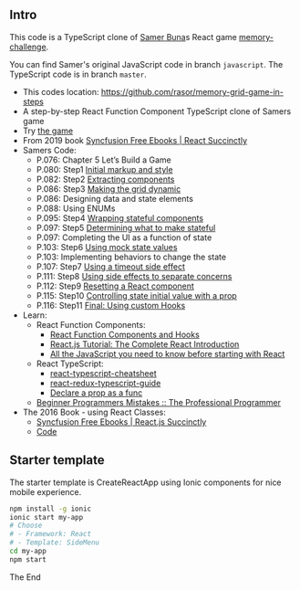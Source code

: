 ## Intro 

This code is a TypeScript clone of [Samer Buna](https://samerbuna.com/)s React game [memory-challenge](https://jscomplete.com/playground/rs3.11).  

You can find Samer's original JavaScript code in branch `javascript`. The TypeScript code is in branch `master`.  

* This codes location: https://github.com/rasor/memory-grid-game-in-steps
* A step-by-step React Function Component TypeScript clone of Samers game
* Try [the game](https://jscomplete.com/p/memory-challenge/embed?preview=1)
* From 2019 book [Syncfusion Free Ebooks | React Succinctly](https://www.syncfusion.com/ebooks/react-succinctly)
* Samers Code:
    * P.076: Chapter 5 Let’s Build a Game
    * P.080: Step1 [Initial markup and style](https://jscomplete.com/playground/rs3.1)
    * P.082: Step2 [Extracting components](https://jscomplete.com/playground/rs3.2)
    * P.086: Step3 [Making the grid dynamic](https://jscomplete.com/playground/rs3.3)
    * P.086: Designing data and state elements
    * P.088: Using ENUMs
    * P.095: Step4 [Wrapping stateful components](https://jscomplete.com/playground/rs3.4)
    * P.097: Step5 [Determining what to make stateful](https://jscomplete.com/playground/rs3.5)
    * P.097: Completing the UI as a function of state
    * P.103: Step6 [Using mock state values](https://jscomplete.com/playground/rs3.6)
    * P.103: Implementing behaviors to change the state
    * P.107: Step7 [Using a timeout side effect](https://jscomplete.com/playground/rs3.7)
    * P.111: Step8 [Using side effects to separate concerns](https://jscomplete.com/playground/rs3.8)
    * P.112: Step9 [Resetting a React component](https://jscomplete.com/playground/rs3.9)
    * P.115: Step10 [Controlling state initial value with a prop](https://jscomplete.com/playground/rs3.10)
    * P.116: Step11 [Final: Using custom Hooks](https://jscomplete.com/playground/rs3.11)
* Learn:
    * React Function Components:
        * [React Function Components and Hooks](https://www.robinwieruch.de/react-function-component)
        * [React.js Tutorial: The Complete React Introduction](https://jscomplete.com/learn/complete-intro-react)
        * [All the JavaScript you need to know before starting with React](https://medium.com/swlh/all-the-javascript-you-need-to-know-before-starting-with-react-abe2ebffb067)
    * React TypeScript:
        * [react-typescript-cheatsheet](https://github.com/typescript-cheatsheets/react-typescript-cheatsheet)
        * [react-redux-typescript-guide](https://github.com/piotrwitek/react-redux-typescript-guide)
        * [Declare a prop as a func](https://medium.com/@jeffbutsch/typescript-interface-functions-c691a108e3f1)
    * [Beginner Programmers Mistakes :: The Professional Programmer](https://jscomplete.com/learn/pro-programmer/beginner-programmers-mistakes)
* The 2016 Book - using React Classes:
    * [Syncfusion Free Ebooks | React.js Succinctly](https://www.syncfusion.com/ebooks/reactjs_succinctly)
    * [Code](https://github.com/junior-ales/memory-grid-game)

## Starter template

The starter template is CreateReactApp using Ionic components for nice mobile experience.  

```bash
npm install -g ionic
ionic start my-app
# Choose 
# - Framework: React
# - Template: SideMenu
cd my-app
npm start
```

The End